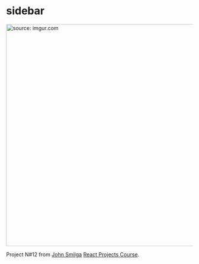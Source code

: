 # sidebar

<img src="https://i.imgur.com/dad5j1y.png" title="source: imgur.com" width="600"/>

Project N#12 from [John Smilga](https://github.com/john-smilga) [React Projects Course](https://www.youtube.com/watch?v=ly3m6mv5qvg&t=1184s&ab_channel=CodingAddict).
